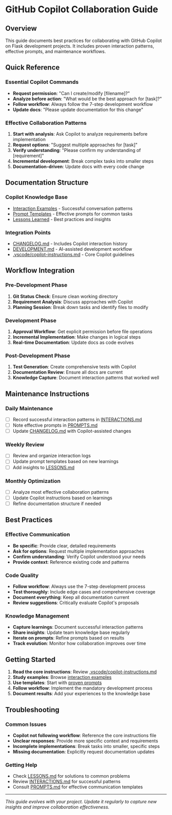 # GitHub Copilot Collaboration Guide

## Overview
This guide documents best practices for collaborating with GitHub Copilot on Flask development projects. It includes proven interaction patterns, effective prompts, and maintenance workflows.

## Quick Reference

### Essential Copilot Commands
- **Request permission**: "Can I create/modify [filename]?"
- **Analyze before action**: "What would be the best approach for [task]?"
- **Follow workflow**: Always follow the 7-step development workflow
- **Update docs**: "Please update documentation for this change"

### Effective Collaboration Patterns
1. **Start with analysis**: Ask Copilot to analyze requirements before implementation
2. **Request options**: "Suggest multiple approaches for [task]"
3. **Verify understanding**: "Please confirm my understanding of [requirement]"
4. **Incremental development**: Break complex tasks into smaller steps
5. **Documentation-driven**: Update docs with every code change

## Documentation Structure

### Copilot Knowledge Base
- [Interaction Examples](./copilot/INTERACTIONS.md) - Successful conversation patterns
- [Prompt Templates](./copilot/PROMPTS.md) - Effective prompts for common tasks
- [Lessons Learned](./copilot/LESSONS.md) - Best practices and insights

### Integration Points
- [CHANGELOG.md](./CHANGELOG.md) - Includes Copilot interaction history
- [DEVELOPMENT.md](./DEVELOPMENT.md) - AI-assisted development workflow
- [.vscode/copilot-instructions.md](../.vscode/copilot-instructions.md) - Core Copilot guidelines

## Workflow Integration

### Pre-Development Phase
1. **Git Status Check**: Ensure clean working directory
2. **Requirement Analysis**: Discuss approaches with Copilot
3. **Planning Session**: Break down tasks and identify files to modify

### Development Phase
1. **Approval Workflow**: Get explicit permission before file operations
2. **Incremental Implementation**: Make changes in logical steps
3. **Real-time Documentation**: Update docs as code evolves

### Post-Development Phase
1. **Test Generation**: Create comprehensive tests with Copilot
2. **Documentation Review**: Ensure all docs are current
3. **Knowledge Capture**: Document interaction patterns that worked well

## Maintenance Instructions

### Daily Maintenance
- [ ] Record successful interaction patterns in [INTERACTIONS.md](./copilot/INTERACTIONS.md)
- [ ] Note effective prompts in [PROMPTS.md](./copilot/PROMPTS.md)
- [ ] Update [CHANGELOG.md](./CHANGELOG.md) with Copilot-assisted changes

### Weekly Review
- [ ] Review and organize interaction logs
- [ ] Update prompt templates based on new learnings
- [ ] Add insights to [LESSONS.md](./copilot/LESSONS.md)

### Monthly Optimization
- [ ] Analyze most effective collaboration patterns
- [ ] Update Copilot instructions based on learnings
- [ ] Refine documentation structure if needed

## Best Practices

### Effective Communication
- **Be specific**: Provide clear, detailed requirements
- **Ask for options**: Request multiple implementation approaches
- **Confirm understanding**: Verify Copilot understood your needs
- **Provide context**: Reference existing code and patterns

### Code Quality
- **Follow workflow**: Always use the 7-step development process
- **Test thoroughly**: Include edge cases and comprehensive coverage
- **Document everything**: Keep all documentation current
- **Review suggestions**: Critically evaluate Copilot's proposals

### Knowledge Management
- **Capture learnings**: Document successful interaction patterns
- **Share insights**: Update team knowledge base regularly
- **Iterate on prompts**: Refine prompts based on results
- **Track evolution**: Monitor how collaboration improves over time

## Getting Started

1. **Read the core instructions**: Review [.vscode/copilot-instructions.md](../.vscode/copilot-instructions.md)
2. **Study examples**: Browse [interaction examples](./copilot/INTERACTIONS.md)
3. **Use templates**: Start with [proven prompts](./copilot/PROMPTS.md)
4. **Follow workflow**: Implement the mandatory development process
5. **Document results**: Add your experiences to the knowledge base

## Troubleshooting

### Common Issues
- **Copilot not following workflow**: Reference the core instructions file
- **Unclear responses**: Provide more specific context and requirements
- **Incomplete implementations**: Break tasks into smaller, specific steps
- **Missing documentation**: Explicitly request documentation updates

### Getting Help
- Check [LESSONS.md](./copilot/LESSONS.md) for solutions to common problems
- Review [INTERACTIONS.md](./copilot/INTERACTIONS.md) for successful patterns
- Consult [PROMPTS.md](./copilot/PROMPTS.md) for effective communication templates

---

*This guide evolves with your project. Update it regularly to capture new insights and improve collaboration effectiveness.*
